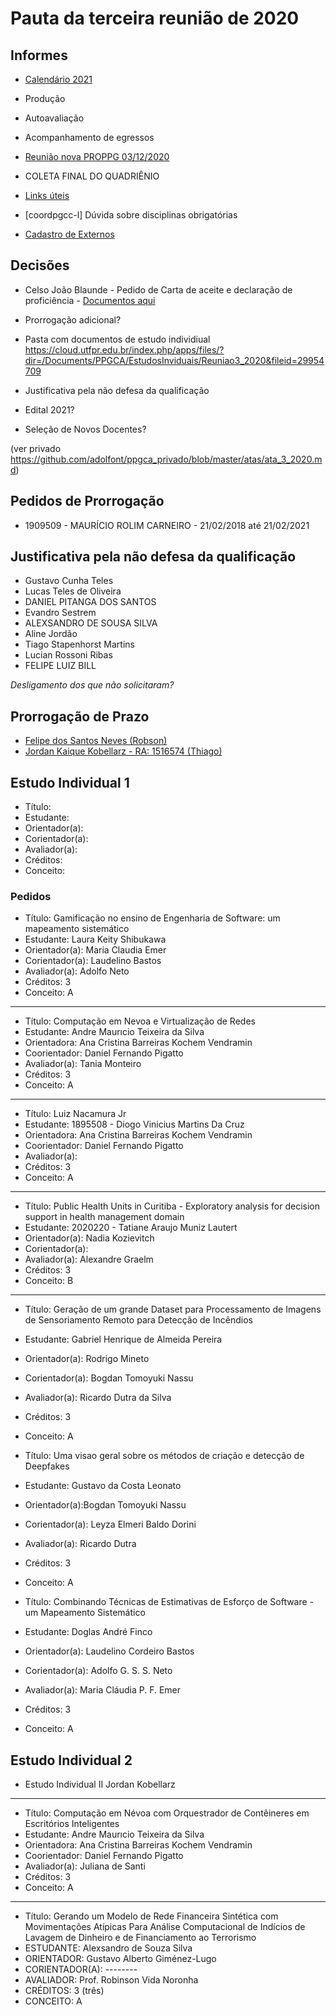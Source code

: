 # Pauta da terceira reunião de 2020

## Informes

- [Calendário 2021](https://portal.utfpr.edu.br/documentos/pesquisa-e-pos-graduacao/proppg/stricto-sensu/calendarios-2021-1)

- Produção

- Autoavaliação

- Acompanhamento de egressos

- [Reunião nova PROPPG 03/12/2020](https://docs.google.com/document/d/1KVkZNsh1JJOx0GNiLnCd_qaAVE9J-uTB12ulmjLejJ4/edit)

- COLETA FINAL DO QUADRIÊNIO

- [Links úteis](https://docs.google.com/document/d/1hbELDbRzsdoPpPYlJJrtcVjI8VKNuCM8yw-hjrwP5QI/edit?usp=sharing)

- \[coordpgcc-l\] Dúvida sobre disciplinas obrigatórias

- [Cadastro de Externos](https://docs.google.com/forms/d/e/1FAIpQLScCDKtttik0alW0tFEtjyvqyHjJg2gCVi8KyXvctW3583mLgA/viewform?c=0&w=1)




## Decisões

- Celso João Blaunde - Pedido de Carta de aceite e declaração de proficiência - [Documentos aqui](https://cloud.utfpr.edu.br/index.php/s/rc1HSkdwY0sgNAE)


- Prorrogação adicional?

- Pasta com documentos de estudo individiual https://cloud.utfpr.edu.br/index.php/apps/files/?dir=/Documents/PPGCA/EstudosInviduais/Reuniao3_2020&fileid=29954709

- Justificativa pela não defesa da qualificação

- Edital 2021?

- Seleção de Novos Docentes?


(ver privado https://github.com/adolfont/ppgca_privado/blob/master/atas/ata_3_2020.md)

## Pedidos de Prorrogação

- 1909509 - MAURÍCIO ROLIM CARNEIRO - 21/02/2018 até 21/02/2021


## Justificativa pela não defesa da qualificação

- Gustavo Cunha Teles
- Lucas Teles de Oliveira
- DANIEL PITANGA DOS SANTOS
- Evandro Sestrem
- ALEXSANDRO DE SOUSA SILVA
- Aline Jordão
- Tiago Stapenhorst Martins
- Lucian Rossoni Ribas
- FELIPE LUIZ BILL

*Desligamento dos que não solicitaram?*

##  Prorrogação de Prazo

- [Felipe dos Santos Neves (Robson)](https://cloud.utfpr.edu.br/index.php/s/RXHXt5F0vLWn3IE)
- [Jordan Kaique Kobellarz - RA: 1516574 (Thiago)](https://cloud.utfpr.edu.br/index.php/s/a3QAIpZUBhysUur)


## Estudo Individual 1

- Título:
- Estudante:
- Orientador(a):
- Corientador(a):
- Avaliador(a):
- Créditos:
- Conceito:

### Pedidos




- Título: Gamificação no ensino de Engenharia de Software: um mapeamento sistemático
- Estudante: Laura Keity Shibukawa
- Orientador(a):  Maria Claudia Emer
- Corientador(a): Laudelino Bastos
- Avaliador(a): Adolfo Neto
- Créditos: 3
- Conceito: A

---

- Título: Computação em Nevoa e Virtualização de Redes
- Estudante: Andre Maurıcio Teixeira da Silva
- Orientadora: Ana Cristina Barreiras Kochem Vendramin
- Coorientador: Daniel Fernando Pigatto
- Avaliador(a): Tania Monteiro 
- Créditos: 3 
- Conceito: A

---

- Título: Luiz Nacamura Jr
- Estudante: 1895508 - Diogo Vinicius Martins Da Cruz
- Orientadora: Ana Cristina Barreiras Kochem Vendramin
- Coorientador: Daniel Fernando Pigatto
- Avaliador(a): 
- Créditos: 3 
- Conceito: A

---

- Título: Public Health Units in Curitiba - Exploratory analysis for decision support in health management domain
- Estudante: 2020220 - Tatiane Araujo Muniz Lautert
- Orientador(a): Nadia Kozievitch
- Corientador(a): 
- Avaliador(a): Alexandre Graelm
- Créditos: 3
- Conceito: B

---

- Título: Geração de um grande Dataset para Processamento de Imagens de Sensoriamento Remoto para Detecção de Incêndios
- Estudante: Gabriel Henrique de Almeida Pereira
- Orientador(a): Rodrigo Mineto
- Corientador(a): Bogdan Tomoyuki Nassu
- Avaliador(a): Ricardo Dutra da Silva
- Créditos: 3
- Conceito: A


- Título: Uma visao geral sobre os métodos de criação e detecção de  ̃Deepfakes
- Estudante: Gustavo da Costa Leonato
- Orientador(a):Bogdan Tomoyuki Nassu
- Corientador(a): Leyza Elmeri Baldo Dorini
- Avaliador(a): Ricardo Dutra
- Créditos: 3
- Conceito: A

- Título: Combinando Técnicas de Estimativas de Esforço de Software - um Mapeamento Sistemático
- Estudante: Doglas André Finco
- Orientador(a): Laudelino Cordeiro Bastos
- Corientador(a): Adolfo G. S. S. Neto
- Avaliador(a): Maria Cláudia P. F. Emer
- Créditos: 3
- Conceito: A

## Estudo Individual 2

- Estudo Individual II Jordan Kobellarz

---

- Título: Computação em Névoa com Orquestrador de Contêineres em Escritórios Inteligentes
- Estudante: Andre Maurıcio Teixeira da Silva
- Orientadora: Ana Cristina Barreiras Kochem Vendramin
- Coorientador: Daniel Fernando Pigatto
- Avaliador(a): Juliana de Santi
- Créditos: 3 
- Conceito: A

---

- Título: Gerando um Modelo de Rede Financeira Sintética com Movimentações
Atípicas Para Análise Computacional de Indícios de Lavagem de Dinheiro e
de Financiamento ao Terrorismo 
- ESTUDANTE: Alexsandro de Souza Silva
- ORIENTADOR: Gustavo Alberto Giménez-Lugo
- CORIENTADOR(A): --------
- AVALIADOR: Prof. Robinson Vida Noronha
- CRÉDITOS: 3 (três)
- CONCEITO: A
 
